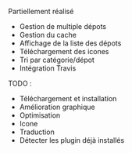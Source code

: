 Partiellement réalisé
 - Gestion de multiple dépots
 - Gestion du cache
 - Affichage de la liste des dépots
 - Téléchargement des icones
 - Tri par catégorie/dépot
 - Intégration Travis

TODO : 
 - Téléchargement et installation
 - Amélioration graphique
 - Optimisation
 - Icone
 - Traduction
 - Détecter les plugin déjà installés
